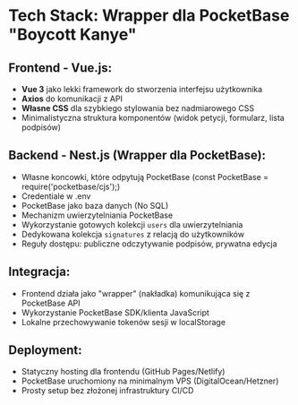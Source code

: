 # Tech Stack: Wrapper dla PocketBase "Boycott Kanye"

## Frontend - Vue.js:
- **Vue 3** jako lekki framework do stworzenia interfejsu użytkownika
- **Axios** do komunikacji z API
- **Własne CSS** dla szybkiego stylowania bez nadmiarowego CSS
- Minimalistyczna struktura komponentów (widok petycji, formularz, lista podpisów)

## Backend - Nest.js (Wrapper dla PocketBase):
- Własne koncowki, które odpytują PocketBase (const PocketBase = require('pocketbase/cjs');)
- Credentiale w .env
- PocketBase jako baza danych (No SQL)
- Mechanizm uwierzytelniania PocketBase
- Wykorzystanie gotowych kolekcji `users` dla uwierzytelniania
- Dedykowana kolekcja `signatures` z relacją do użytkowników
- Reguły dostępu: publiczne odczytywanie podpisów, prywatna edycja

## Integracja:
- Frontend działa jako "wrapper" (nakładka) komunikująca się z PocketBase API
- Wykorzystanie PocketBase SDK/klienta JavaScript
- Lokalne przechowywanie tokenów sesji w localStorage

## Deployment:
- Statyczny hosting dla frontendu (GitHub Pages/Netlify)
- PocketBase uruchomiony na minimalnym VPS (DigitalOcean/Hetzner)
- Prosty setup bez złożonej infrastruktury CI/CD
